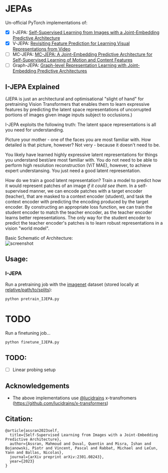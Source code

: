# JEPAs
Un-official PyTorch implementations of:
- [x] I-JEPA: [Self-Supervised Learning from Images with a Joint-Embedding Predictive Architecture](https://arxiv.org/abs/2301.08243)
- [x] V-JEPA: [Revisiting Feature Prediction for Learning Visual Representations from Video](https://arxiv.org/abs/2404.08471)
- [ ] MC-JEPA: [MC-JEPA: A Joint-Embedding Predictive Architecture for Self-Supervised Learning of Motion and Content Features](https://arxiv.org/abs/2307.12698)
- [ ] Graph-JEPA: [Graph-level Representation Learning with Joint-Embedding Predictive Architectures](https://arxiv.org/abs/2309.16014)

## I-JEPA Explained
(JEPA is just an architectural and optimisational "slight of hand" for pretraining Vision Transformers that enables them to learn expressive features by predicting the latent space representations of uncorrupted portions of images given image inputs subject to occlusions.)

I-JEPA exploits the following truth:
The latent space representations is all you need for understanding.

Picture your mother - one of the faces you are most familiar with.
How detailed is that picture, however?
Not very - because it doesn't need to be.

You likely have learned highly expressive latent representations for things you understand best/are most familiar with.
You do not need to be able to perform high resolution reconstruction (ViT MAE), however, to achieve expert understansing.
You just need a good latent representation.

How do we train a good latent representation?
Train a model to predict how it would represent patches of an image *if it could see them*.
In a self-supervised manner, we can encode patches with a target encoder (teacher), that are masked to a context encoder (student), and task the context encoder with predicting the encoding produced by the target encoder.
By constructing an appropriate loss function, we can train the student encoder to match the teacher encoder, as the teacher encoder learns better representations.
The only way for the student encoder to predict the teacher encoder's patches is to learn robust representations in a vision "world model".

Basic Schematic of Architecture:  
![screenshot](IJEPA.png)

## Usage:
### I-JEPA
Run a pretraining job with the [imagenet](https://www.image-net.org/) dataset (stored locally at [relative/path/to/splits](data/imagenet/imagenet-object-localization-challenge/ILSVRC/Data/CLS-LOC)):
```bash
python pretrain_IJEPA.py
```

# TODO
Run a finetuning job...
```bash
python finetune_IJEPA.py
```

## TODO:
- [ ] Linear probing setup

## Acknowledgements
- The above implementations use [@lucidrains](https://github.com/lucidrains) x-transfromers (https://github.com/lucidrains/x-transformers)

## Citation:
```
@article{assran2023self,
  title={Self-Supervised Learning from Images with a Joint-Embedding Predictive Architecture},
  author={Assran, Mahmoud and Duval, Quentin and Misra, Ishan and Bojanowski, Piotr and Vincent, Pascal and Rabbat, Michael and LeCun, Yann and Ballas, Nicolas},
  journal={arXiv preprint arXiv:2301.08243},
  year={2023}
}
```
